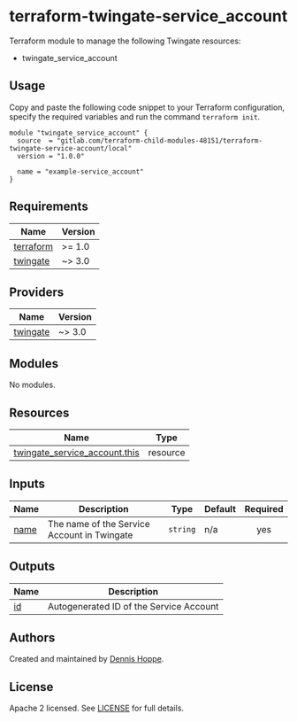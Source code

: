 # terraform-twingate-service_account

Terraform module to manage the following Twingate resources:

* twingate_service_account

## Usage

Copy and paste the following code snippet to your Terraform configuration,
specify the required variables and run the command `terraform init`.

```hcl
module "twingate_service_account" {
  source  = "gitlab.com/terraform-child-modules-48151/terraform-twingate-service-account/local"
  version = "1.0.0"

  name = "example-service_account"
}
```

<!-- BEGIN_TF_DOCS -->
## Requirements

| Name | Version |
|------|---------|
| <a name="requirement_terraform"></a> [terraform](#requirement\_terraform) | >= 1.0 |
| <a name="requirement_twingate"></a> [twingate](#requirement\_twingate) | ~> 3.0 |

## Providers

| Name | Version |
|------|---------|
| <a name="provider_twingate"></a> [twingate](#provider\_twingate) | ~> 3.0 |

## Modules

No modules.

## Resources

| Name | Type |
|------|------|
| [twingate_service_account.this](https://registry.terraform.io/providers/twingate/twingate/latest/docs/resources/service_account) | resource |

## Inputs

| Name | Description | Type | Default | Required |
|------|-------------|------|---------|:--------:|
| <a name="input_name"></a> [name](#input\_name) | The name of the Service Account in Twingate | `string` | n/a | yes |

## Outputs

| Name | Description |
|------|-------------|
| <a name="output_id"></a> [id](#output\_id) | Autogenerated ID of the Service Account |
<!-- END_TF_DOCS -->

## Authors

Created and maintained by [Dennis Hoppe](https://gitlab.com/dhoppeIT).

## License

Apache 2 licensed. See [LICENSE](LICENSE) for full details.
